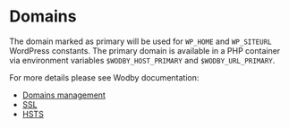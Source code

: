 # Domains

The domain marked as primary will be used for `WP_HOME` and `WP_SITEURL` WordPress constants. The primary domain is available in a PHP container via environment variables `$WODBY_HOST_PRIMARY` and `$WODBY_URL_PRIMARY`. 

For more details please see Wodby documentation:

* [Domains management](https://docs.wodby.com/apps/domains.html)
* [SSL](https://docs.wodby.com/apps/ssl.html)
* [HSTS](https://docs.wodby.com/infrastructure/hsts.html)